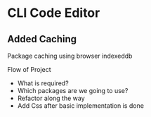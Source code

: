 # CLI Code Editor

## Added Caching

Package caching using browser indexeddb

Flow of Project

- What is required?
- Which packages are we going to use?
- Refactor along the way
- Add Css after basic implementation is done
